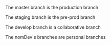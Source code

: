 The master branch is the production branch

The staging branch is the pre-prod branch

The develop branch is a collaborative branch

The nomDev's branches are personal branches